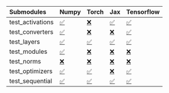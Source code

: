 | Submodules       | Numpy                                                                                                                           | Torch                                                                                                                           | Jax                                                                                                                             | Tensorflow                                                                                                                      |
|:-----------------|:--------------------------------------------------------------------------------------------------------------------------------|:--------------------------------------------------------------------------------------------------------------------------------|:--------------------------------------------------------------------------------------------------------------------------------|:--------------------------------------------------------------------------------------------------------------------------------|
| test_activations | <a href="https://github.com/unifyai/ivy/runs/8192607214?check_suite_focus=true" rel="noopener noreferrer" target="_blank">✅</a> | <a href="https://github.com/unifyai/ivy/runs/8192608225?check_suite_focus=true" rel="noopener noreferrer" target="_blank">❌</a> | <a href="https://github.com/unifyai/ivy/runs/8192609180?check_suite_focus=true" rel="noopener noreferrer" target="_blank">✅</a> | <a href="https://github.com/unifyai/ivy/runs/8192610281?check_suite_focus=true" rel="noopener noreferrer" target="_blank">✅</a> |
| test_converters  | <a href="https://github.com/unifyai/ivy/runs/8192607369?check_suite_focus=true" rel="noopener noreferrer" target="_blank">✅</a> | <a href="https://github.com/unifyai/ivy/runs/8192608359?check_suite_focus=true" rel="noopener noreferrer" target="_blank">❌</a> | <a href="https://github.com/unifyai/ivy/runs/8192609303?check_suite_focus=true" rel="noopener noreferrer" target="_blank">❌</a> | <a href="https://github.com/unifyai/ivy/runs/8192610415?check_suite_focus=true" rel="noopener noreferrer" target="_blank">✅</a> |
| test_layers      | <a href="https://github.com/unifyai/ivy/runs/8192607536?check_suite_focus=true" rel="noopener noreferrer" target="_blank">✅</a> | <a href="https://github.com/unifyai/ivy/runs/8192608499?check_suite_focus=true" rel="noopener noreferrer" target="_blank">✅</a> | <a href="https://github.com/unifyai/ivy/runs/8192609450?check_suite_focus=true" rel="noopener noreferrer" target="_blank">✅</a> | <a href="https://github.com/unifyai/ivy/runs/8192610554?check_suite_focus=true" rel="noopener noreferrer" target="_blank">✅</a> |
| test_modules     | <a href="https://github.com/unifyai/ivy/runs/8192607682?check_suite_focus=true" rel="noopener noreferrer" target="_blank">✅</a> | <a href="https://github.com/unifyai/ivy/runs/8192608627?check_suite_focus=true" rel="noopener noreferrer" target="_blank">❌</a> | <a href="https://github.com/unifyai/ivy/runs/8192609581?check_suite_focus=true" rel="noopener noreferrer" target="_blank">❌</a> | <a href="https://github.com/unifyai/ivy/runs/8192611214?check_suite_focus=true" rel="noopener noreferrer" target="_blank">❌</a> |
| test_norms       | <a href="https://github.com/unifyai/ivy/runs/8192607830?check_suite_focus=true" rel="noopener noreferrer" target="_blank">❌</a> | <a href="https://github.com/unifyai/ivy/runs/8192608775?check_suite_focus=true" rel="noopener noreferrer" target="_blank">❌</a> | <a href="https://github.com/unifyai/ivy/runs/8192609792?check_suite_focus=true" rel="noopener noreferrer" target="_blank">❌</a> | <a href="https://github.com/unifyai/ivy/runs/8192611346?check_suite_focus=true" rel="noopener noreferrer" target="_blank">❌</a> |
| test_optimizers  | <a href="https://github.com/unifyai/ivy/runs/8192607984?check_suite_focus=true" rel="noopener noreferrer" target="_blank">✅</a> | <a href="https://github.com/unifyai/ivy/runs/8192608930?check_suite_focus=true" rel="noopener noreferrer" target="_blank">✅</a> | <a href="https://github.com/unifyai/ivy/runs/8192610002?check_suite_focus=true" rel="noopener noreferrer" target="_blank">❌</a> | <a href="https://github.com/unifyai/ivy/runs/8192611514?check_suite_focus=true" rel="noopener noreferrer" target="_blank">✅</a> |
| test_sequential  | <a href="https://github.com/unifyai/ivy/runs/8192608111?check_suite_focus=true" rel="noopener noreferrer" target="_blank">✅</a> | <a href="https://github.com/unifyai/ivy/runs/8192609042?check_suite_focus=true" rel="noopener noreferrer" target="_blank">✅</a> | <a href="https://github.com/unifyai/ivy/runs/8192610144?check_suite_focus=true" rel="noopener noreferrer" target="_blank">✅</a> | <a href="https://github.com/unifyai/ivy/runs/8192611641?check_suite_focus=true" rel="noopener noreferrer" target="_blank">✅</a> |